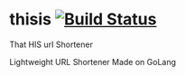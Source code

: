 # thisis [![Build Status](https://travis-ci.org/Party4Bread/thisis.svg?branch=master)](https://travis-ci.org/Party4Bread/thisis)
That HIS urI Shortener

Lightweight URL Shortener
Made on GoLang
